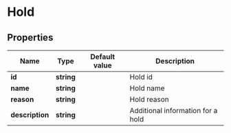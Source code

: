 # Hold

## Properties

| Name            | Type       | Default value | Description                       |
|-----------------|------------|---------------|-----------------------------------|
| **id**          | **string** |               | Hold id                           |
| **name**        | **string** |               | Hold name                         |
| **reason**      | **string** |               | Hold reason                       |
| **description** | **string** |               | Additional information for a hold |
